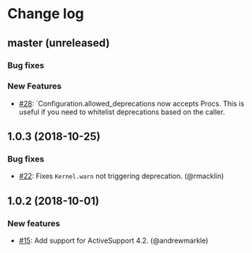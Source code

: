 # Change log

## master (unreleased)
### Bug fixes

### New Features
* [#28](https://github.com/Shopify/deprecation_toolkit/pull/28): `Configuration.allowed_deprecations now accepts Procs.
  This is useful if you need to whitelist deprecations based on the caller.

## 1.0.3 (2018-10-25)
### Bug fixes

* [#22](https://github.com/Shopify/deprecation_toolkit/pull/22): Fixes `Kernel.warn` not triggering deprecation. (@rmacklin)

## 1.0.2 (2018-10-01)
### New features

* [#15](https://github.com/Shopify/deprecation_toolkit/pull/15): Add support for ActiveSupport 4.2. (@andrewmarkle)
